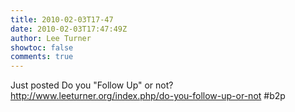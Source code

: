 ```yaml
---
title: 2010-02-03T17-47
date: 2010-02-03T17:47:49Z
author: Lee Turner
showtoc: false
comments: true
---
```


Just posted Do you "Follow Up" or not? http://www.leeturner.org/index.php/do-you-follow-up-or-not #b2p

